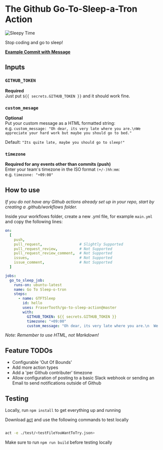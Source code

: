 # The Github Go-To-Sleep-a-Tron Action

![Sleepy Time](https://media.giphy.com/media/mguPrVJAnEHIY/giphy.gif)

Stop coding and go to sleep!

**[Example Commit with Message](https://github.com/FraserTooth/go-to-sleep-action/commit/a46d6fd23defa2b5b9c974cebbc843eeb01a5ff9)**

## Inputs

### `GITHUB_TOKEN`

**Required**  
Just put `${{ secrets.GITHUB_TOKEN }}` and it should work fine.

### `custom_mesage`

**Optional**  
Put your custom message as a HTML formatted string:  
e.g. `custom_message: "Oh dear, its very late where you are.\nWe appreciate your hard work but maybe you should go to bed."`

Default: `"Its quite late, maybe you should go to sleep!"`

### `timezone`

**Required for any events other than commits (push)**  
Enter your team's timezone in the ISO format `(+/-)hh:mm`:  
e.g. `timezone: "+09:00"`

## How to use

_If you do not have any Github actions already set up in your repo, start by creating a .github/workflows folder._

Inside your workflows folder, create a new .yml file, for example `main.yml` and copy the following lines:

```yml
on:
  [
    push,
    pull_request,                 # Slightly Supported
    pull_request_review,          # Not Supported
    pull_request_review_comment,  # Not Supported
    issues,                       # Not Supported
    issue_comment,                # Not Supported
  ]

jobs:
  go_to_sleep_job:
    runs-on: ubuntu-latest
    name: Go To Sleep-o-tron
    steps:
      - name: GTFTSleep
        id: hello
        uses: FraserTooth/go-to-sleep-action@master
        with:
          GITHUB_TOKEN: ${{ secrets.GITHUB_TOKEN }}
          timezone: "+09:00"
          custom_message: "Oh dear, its very late where you are.\n  We appreciate your hard work but maybe you should go to bed. </br>  <img src=\"https://media.giphy.com/media/C8hwMVdQFOUww/giphy.gif\" width=\"400\"/>"
```
_Note: Remember to use HTML, not Markdown!_

## Feature TODOs

- Configurable 'Out Of Bounds'
- Add more action types
- Add a 'per Github contributer' timezone
- Allow configuration of posting to a basic Slack webhook or sending an Email to send notifications outside of Github

## Testing

Locally, run `npm install` to get everything up and running

Download [act](https://github.com/nektos/act) and use the following commands to test locally

```bash

act -e ./test/<testFileYouWantToTry.json>

```

Make sure to run `npm run build` before testing locally
